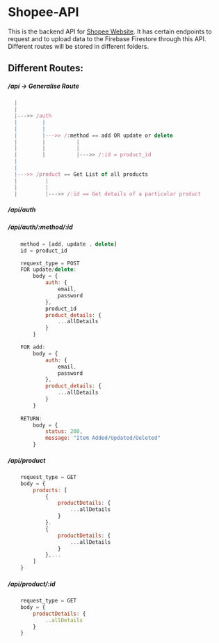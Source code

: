 # Shopee-API
This is the backend API for [Shopee Website](https://shopee-dakshsethi.vercel.app/). It has certain endpoints to request and to upload data to the Firebase Firestore through this API. Different routes will be stored in different folders.

## Different Routes:
##### /api -> Generalise Route
```js
  |
  |
  |--->> /auth
  |        |
  |        |
  |        |--->> /:method == add OR update or delete
  |        |          |
  |        |          |
  |        |          |--->> /:id = product_id
  |       
  |
  |--->> /product == Get List of all products
  |         |
  |         |
  |         |--->> /:id == Get details of a particular product
```

##### /api/auth
##### /api/auth/:method/:id
```js
    method = [add, update , delete]
    id = product_id

    request_type = POST
    FOR update/delete:
        body = {
            auth: {
                email,
                password
            },
            product_id
            product_details: {
                ...allDetails
            }
        }

    FOR add:
        body = {
            auth: {
                email,
                password
            },
            product_details: {
                ...allDetails
            }
        }
    
    RETURN:
        body = {
            status: 200,
            message: "Item Added/Updated/Deleted"
        }
```

##### /api/product
```js
    request_type = GET
    body = {
        products: [
            {
                productDetails: {
                    ...allDetails
                }
            }.
            {
                productDetails: {
                    ...allDetails
                }
            },...
        ]
    }
```

##### /api/product/:id
```js
    request_type = GET
    body = {
        productDetails: {
            ..allDetails
        }
    }
```
